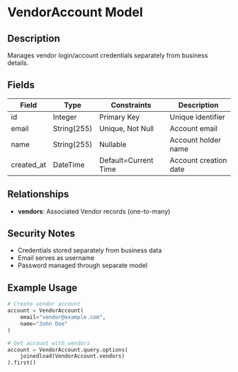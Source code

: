 # VendorAccount Model

## Description
Manages vendor login/account credentials separately from business details.

## Fields

| Field | Type | Constraints | Description |
|-------|------|------------|-------------|
| id | Integer | Primary Key | Unique identifier |
| email | String(255) | Unique, Not Null | Account email |
| name | String(255) | Nullable | Account holder name |
| created_at | DateTime | Default=Current Time | Account creation date |

## Relationships  

- **vendors**: Associated Vendor records (one-to-many)

## Security Notes
- Credentials stored separately from business data
- Email serves as username
- Password managed through separate model

## Example Usage
```python
# Create vendor account 
account = VendorAccount(
    email="vendor@example.com",
    name="John Doe"
)

# Get account with vendors
account = VendorAccount.query.options(
    joinedload(VendorAccount.vendors)
).first()